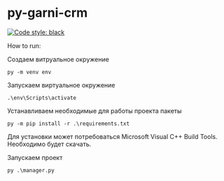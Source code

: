 # py-garni-crm

[![Code style: black](https://img.shields.io/badge/code%20style-black-000000.svg)](https://github.com/psf/black)

How to run:

Создаем витруальное окружение

```
py -m venv env
```

Запускаем виртуальное окружение

```
.\env\Scripts\activate
```

Устанавливаем необходимые для работы проекта пакеты

```
py -m pip install -r .\requirements.txt
```

Для установки может потребоваться Microsoft Visual C++ Build Tools. Необходимо будет скачать.

Запускаем проект

```
py .\manager.py
```
